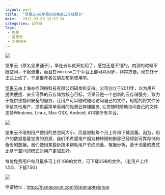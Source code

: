 ```yaml
---
layout: post
title:  "坚果云–简单易用的免费云存储服务"
date:   2012-03-09 18:57:24
categories: 云存储
Tags: 
 - 免费 
 - 坚果云
 - 坚果铺子 
--- 
```



[![](https://jianguoyun.com/static/images/logo.png)](https://jianguoyun.com/)

坚果云（原名坚果铺子），早在去年就开始用了，感觉还是不错的，内测的时候不限空间，不限流量，而且在win osx二个平台上都可以同步，非常方便。现在终于正式上线了，于是推荐各位朋友都来使用吧。

[坚果云](https://jianguoyun.com/)由上海亦存网络科技有限公司研发和支持。公司创立于2011年，以为用户提供便捷、安全可靠的云存储为核心目标。坚果云是一个创新的云存储服务，致力于提供便捷和安全的服务，让用户可以随时随地访问自己的文件，轻松的将文件分享给其他用户，提供最简单易用的免费云存储服务, 让您随时随地访问自己的文件. 支持Windows, Linux, Mac OSX, Android, iOS等所有平台。

![](http://i.imgur.com/UCYSw.png)

坚果云不限制用户使用的总空间大小，而是限制每个月上传和下载流量。因为，用户的数据是最宝贵的资源，我们不希望用户因为种种限制删除已经得到可靠存储和备份的数据。我们使用某些新技术帮助用户节约流量，根据分析，基于流量的模式比基于空间的模式对用户更加友好。

每位免费用户每月最多可上传1GB的文件，可下载3GB的文件。（老用户上传1.5G，下载7.5G）

![](http://i.imgur.com/A2bzk.png)

申请地址：https://jianguoyun.com/d/signup#signup